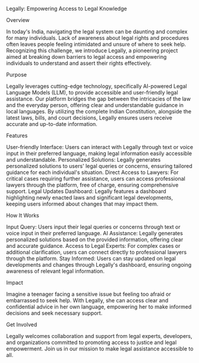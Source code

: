 Legally: Empowering Access to Legal Knowledge


Overview

In today's India, navigating the legal system can be daunting and complex for many individuals. Lack of awareness about legal rights and procedures often leaves people feeling intimidated and unsure of where to seek help. Recognizing this challenge, we introduce Legally, a pioneering project aimed at breaking down barriers to legal access and empowering individuals to understand and assert their rights effectively.

Purpose

Legally leverages cutting-edge technology, specifically AI-powered Legal Language Models (LLM), to provide accessible and user-friendly legal assistance. Our platform bridges the gap between the intricacies of the law and the everyday person, offering clear and understandable guidance in local languages. By utilizing the complete Indian Constitution, alongside the latest laws, bills, and court decisions, Legally ensures users receive accurate and up-to-date information.

Features

User-friendly Interface: Users can interact with Legally through text or voice input in their preferred language, making legal information easily accessible and understandable.
Personalized Solutions: Legally generates personalized solutions to users' legal queries or concerns, ensuring tailored guidance for each individual's situation.
Direct Access to Lawyers: For critical cases requiring further assistance, users can access professional lawyers through the platform, free of charge, ensuring comprehensive support.
Legal Updates Dashboard: Legally features a dashboard highlighting newly enacted laws and significant legal developments, keeping users informed about changes that may impact them.

How It Works

Input Query: Users input their legal queries or concerns through text or voice input in their preferred language.
AI Assistance: Legally generates personalized solutions based on the provided information, offering clear and accurate guidance.
Access to Legal Experts: For complex cases or additional clarification, users can connect directly to professional lawyers through the platform.
Stay Informed: Users can stay updated on legal developments and changes through Legally's dashboard, ensuring ongoing awareness of relevant legal information.

Impact

Imagine a teenager facing a sensitive issue but feeling too afraid or embarrassed to seek help. With Legally, she can access clear and confidential advice in her own language, empowering her to make informed decisions and seek necessary support.

Get Involved

Legally welcomes collaboration and support from legal experts, developers, and organizations committed to promoting access to justice and legal empowerment. Join us in our mission to make legal assistance accessible to all.
